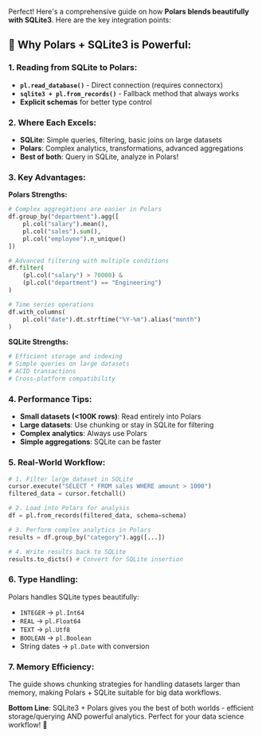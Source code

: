 Perfect! Here's a comprehensive guide on how **Polars blends beautifully with SQLite3**. Here are the key integration points:

## **🚀 Why Polars + SQLite3 is Powerful:**

### **1. Reading from SQLite to Polars:**
- **`pl.read_database()`** - Direct connection (requires connectorx)
- **`sqlite3 + pl.from_records()`** - Fallback method that always works
- **Explicit schemas** for better type control

### **2. Where Each Excels:**
- **SQLite**: Simple queries, filtering, basic joins on large datasets
- **Polars**: Complex analytics, transformations, advanced aggregations
- **Best of both**: Query in SQLite, analyze in Polars!

### **3. Key Advantages:**

**Polars Strengths:**
```python
# Complex aggregations are easier in Polars
df.group_by("department").agg([
    pl.col("salary").mean(),
    pl.col("sales").sum(),
    pl.col("employee").n_unique()
])

# Advanced filtering with multiple conditions
df.filter(
    (pl.col("salary") > 70000) & 
    (pl.col("department") == "Engineering")
)

# Time series operations
df.with_columns(
    pl.col("date").dt.strftime("%Y-%m").alias("month")
)
```

**SQLite Strengths:**
```python
# Efficient storage and indexing
# Simple queries on large datasets
# ACID transactions
# Cross-platform compatibility
```

### **4. Performance Tips:**

- **Small datasets (<100K rows)**: Read entirely into Polars
- **Large datasets**: Use chunking or stay in SQLite for filtering
- **Complex analytics**: Always use Polars
- **Simple aggregations**: SQLite can be faster

### **5. Real-World Workflow:**

```python
# 1. Filter large dataset in SQLite
cursor.execute("SELECT * FROM sales WHERE amount > 1000")
filtered_data = cursor.fetchall()

# 2. Load into Polars for analysis
df = pl.from_records(filtered_data, schema=schema)

# 3. Perform complex analytics in Polars
results = df.group_by("category").agg([...])

# 4. Write results back to SQLite
results.to_dicts() # Convert for SQLite insertion
```

### **6. Type Handling:**
Polars handles SQLite types beautifully:
- `INTEGER` → `pl.Int64`
- `REAL` → `pl.Float64` 
- `TEXT` → `pl.Utf8`
- `BOOLEAN` → `pl.Boolean`
- String dates → `pl.Date` with conversion

### **7. Memory Efficiency:**
The guide shows chunking strategies for handling datasets larger than memory, making Polars + SQLite suitable for big data workflows.

**Bottom Line**: SQLite3 + Polars gives you the best of both worlds - efficient storage/querying AND powerful analytics. Perfect for your data science workflow! 🎯
